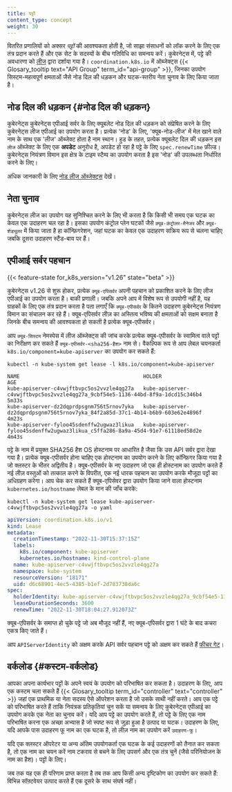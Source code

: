 ```yaml
---
title: पट्टों
content_type: concept
weight: 30
---
```


<!-- overview -->

वितरित प्रणालियों को अक्सर _पट्टों_ की आवश्यकता होती है, जो साझा संसाधनों को लॉक करने के लिए एक तंत्र प्रदान करते हैं
और एक सेट के सदस्यों के बीच गतिविधि का समन्वय करें।
कुबेरनेट्स में, पट्टे की अवधारणा को [लीज](/docs/reference/kubernetes-api/cluster-resources/lease-v1/) द्वारा दर्शाया गया है।
`coordination.k8s.io` में ऑब्जेक्ट्स {{< Glosary_tooltip text="API Group" term_id="api-group" >}},
जिनका उपयोग सिस्टम-महत्वपूर्ण क्षमताओं जैसे नोड दिल की धड़कन और घटक-स्तरीय नेता चुनाव के लिए किया जाता है।

<!-- body -->

## नोड दिल की धड़कन {#नोड दिल की धड़कन}

कुबेरनेट्स कुबेरनेट्स एपीआई सर्वर के लिए क्यूबलेट नोड दिल की धड़कन को संप्रेषित करने के लिए कुबेरनेट्स लीज एपीआई का उपयोग करता है।
प्रत्येक 'नोड' के लिए, 'क्यूब-नोड-लीज' में मेल खाने वाले नाम के साथ एक 'लीज' ऑब्जेक्ट होता है
नाम स्थान। हुड के तहत, प्रत्येक क्यूबलेट दिल की धड़कन इस `लीज` ऑब्जेक्ट के लिए एक **अपडेट** अनुरोध है, अपडेट हो रहा है
पट्टे के लिए `spec.renewTime` फ़ील्ड। कुबेरनेट्स नियंत्रण विमान इस क्षेत्र के टाइम स्टैम्प का उपयोग करता है
इस 'नोड' की उपलब्धता निर्धारित करने के लिए।

अधिक जानकारी के लिए [नोड लीज ऑब्जेक्ट्स](/docs/concepts/architecture/nodes/#heartbeats) देखें।

## नेता चुनाव

कुबेरनेट्स लीज का उपयोग यह सुनिश्चित करने के लिए भी करता है कि किसी भी समय एक घटक का केवल एक उदाहरण चल रहा है।
इसका उपयोग कंट्रोल प्लेन घटकों जैसे `क्यूब-कंट्रोलर-मैनेजर` और `क्यूब-शेड्यूलर` में किया जाता है
हा कॉन्फ़िगरेशन, जहां घटक का केवल एक उदाहरण सक्रिय रूप से चलना चाहिए जबकि दूसरा
उदाहरण स्टैंड-बाय पर हैं।

## एपीआई सर्वर पहचान

{{< feature-state for_k8s_version="v1.26" state="beta" >}}

कुबेरनेट्स v1.26 से शुरू होकर, प्रत्येक `क्यूब-एपिसर्वर` अपनी पहचान को प्रकाशित करने के लिए लीज एपीआई का उपयोग करता है।
बाकी प्रणाली। जबकि अपने आप में विशेष रूप से उपयोगी नहीं है, यह ग्राहकों के लिए एक तंत्र प्रदान करता है
पता लगाएँ कि `क्यूब-एपीसर्वर` के कितने उदाहरण कुबेरनेट्स नियंत्रण विमान का संचालन कर रहे हैं।
क्यूब-एपिसर्वर लीज़ का अस्तित्व भविष्य की क्षमताओं को सक्षम बनाता है जिनके बीच समन्वय की आवश्यकता हो सकती है
प्रत्येक क्यूब-एपीसर्वर।

आप `क्यूब-सिस्टम` नेमस्पेस में लीज ऑब्जेक्ट्स की जांच करके प्रत्येक क्यूब-एपीसर्वर के स्वामित्व वाले पट्टों का निरीक्षण कर सकते हैं
`क्यूब-एपीसर्वर-<sha256-हैश>` नाम से। वैकल्पिक रूप से आप लेबल चयनकर्ता `k8s.io/component=kube-apiserver` का उपयोग कर सकते हैं:

```shell
kubectl -n kube-system get lease -l k8s.io/component=kube-apiserver
```
```
NAME                                        HOLDER                                                                           AGE
kube-apiserver-c4vwjftbvpc5os2vvzle4qg27a   kube-apiserver-c4vwjftbvpc5os2vvzle4qg27a_9cbf54e5-1136-44bd-8f9a-1dcd15c346b4   5m33s
kube-apiserver-dz2dqprdpsgnm756t5rnov7yka   kube-apiserver-dz2dqprdpsgnm756t5rnov7yka_84f2a85d-37c1-4b14-b6b9-603e62e4896f   4m23s
kube-apiserver-fyloo45sdenffw2ugwaz3likua   kube-apiserver-fyloo45sdenffw2ugwaz3likua_c5ffa286-8a9a-45d4-91e7-61118ed58d2e   4m43s
```

पट्टे के नाम में प्रयुक्त SHA256 हैश OS होस्टनाम पर आधारित है जैसा कि उस API सर्वर द्वारा देखा गया है। प्रत्येक क्यूब-एपीसर्वर होना चाहिए
एक होस्टनाम का उपयोग करने के लिए कॉन्फ़िगर किया गया है जो क्लस्टर के भीतर अद्वितीय है। क्यूब-एपीसर्वर के नए उदाहरण जो एक ही होस्टनाम का उपयोग करते हैं
नई लीज़ वस्तुओं को तत्काल करने के विपरीत, एक नई धारक पहचान का उपयोग करके मौजूदा पट्टों का अधिग्रहण करेगा। आप चेक कर सकते हैं
क्यूब-एपिसेवर द्वारा उपयोग किया जाने वाला होस्टनाम `kubernetes.io/hostname` लेबल के मान की जाँच करके:

```shell
kubectl -n kube-system get lease kube-apiserver-c4vwjftbvpc5os2vvzle4qg27a -o yaml
```
```yaml
apiVersion: coordination.k8s.io/v1
kind: Lease
metadata:
  creationTimestamp: "2022-11-30T15:37:15Z"
  labels:
    k8s.io/component: kube-apiserver
    kubernetes.io/hostname: kind-control-plane
  name: kube-apiserver-c4vwjftbvpc5os2vvzle4qg27a
  namespace: kube-system
  resourceVersion: "18171"
  uid: d6c68901-4ec5-4385-b1ef-2d783738da6c
spec:
  holderIdentity: kube-apiserver-c4vwjftbvpc5os2vvzle4qg27a_9cbf54e5-1136-44bd-8f9a-1dcd15c346b4
  leaseDurationSeconds: 3600
  renewTime: "2022-11-30T18:04:27.912073Z"
```

क्यूब-एपिसर्वर के समाप्त हो चुके पट्टे जो अब मौजूद नहीं हैं, नए क्यूब-एपिसर्वर द्वारा 1 घंटे के बाद कचरा एकत्र किए जाते हैं।

आप `APIServerIdentity` को अक्षम करके API सर्वर पहचान पट्टे को अक्षम कर सकते हैं
[फीचर गेट](/docs/reference/command-line-tools-reference/feature-gates/)।

## वर्कलोड {#कस्टम-वर्कलोड}

आपका अपना कार्यभार पट्टों के अपने स्वयं के उपयोग को परिभाषित कर सकता है। उदाहरण के लिए, आप एक कस्टम चला सकते हैं
{{< Glosary_tooltip term_id="controller" text="controller" >}} जहां एक प्राथमिक या नेता सदस्य
ऐसे ऑपरेशन करता है जो उसके साथी नहीं करते। आप एक पट्टे को परिभाषित करते हैं ताकि नियंत्रक प्रतिकृतियां चुन सकें
या समन्वय के लिए कुबेरनेट्स एपीआई का उपयोग करके एक नेता का चुनाव करें।
यदि आप पट्टे का उपयोग करते हैं, तो पट्टे के लिए एक नाम परिभाषित करना एक अच्छा अभ्यास है जो स्पष्ट रूप से जुड़ा हुआ है
उत्पाद या घटक। उदाहरण के लिए, यदि आपके पास उदाहरण फू नाम का एक घटक है, तो लीज़ नाम का उपयोग करें
`उदाहरण-फू`।

यदि एक क्लस्टर ऑपरेटर या अन्य अंतिम उपयोगकर्ता एक घटक के कई उदाहरणों को तैनात कर सकता है, तो एक नाम का चयन करें
नाम टकराव से बचने के लिए उपसर्ग और एक तंत्र चुनें (जैसे परिनियोजन के नाम का हैश)।
पट्टों के लिए।

जब तक यह एक ही परिणाम प्राप्त करता है तब तक आप किसी अन्य दृष्टिकोण का उपयोग कर सकते हैं: विभिन्न सॉफ़्टवेयर उत्पाद करते हैं
एक दूसरे के साथ संघर्ष नहीं।
